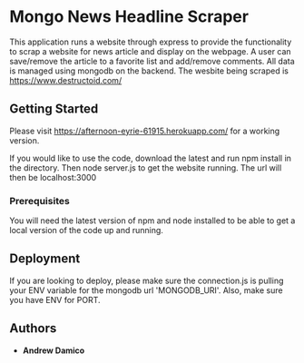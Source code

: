 # Mongo News Headline Scraper

This application runs a website through express to provide the functionality to scrap a website for news article and display on the webpage. A user can save/remove the article to a favorite list and add/remove comments. All data is managed using mongodb on the backend. The wesbite being scraped is https://www.destructoid.com/

## Getting Started

Please visit https://afternoon-eyrie-61915.herokuapp.com/ for a working version.

If you would like to use the code, download the latest and run npm install in the directory. Then node server.js to get the website running. The url will then be localhost:3000

### Prerequisites

You will need the latest version of npm and node installed to be able to get a local version of the code up and running.

## Deployment

If you are looking to deploy, please make sure the connection.js is pulling your ENV variable for the mongodb url 'MONGODB_URI'. Also, make sure you have ENV for PORT.

## Authors

* **Andrew Damico**
